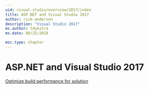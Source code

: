 ```yaml
---
uid: visual-studio/overview/2017/index
title: ASP.NET and Visual Studio 2017
author: rick-anderson
description: "Visual Studio 2017"
ms.author: tdykstra
ms.date: 08/25/2018

msc.type: chapter
---
```

# ASP.NET and Visual Studio 2017

[Optimize build performance for solution](xref:visual-studio/overview/2017/optimize-build-perf)
